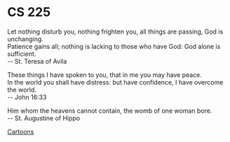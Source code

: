 # CS 225

Let nothing disturb you, nothing frighten you, all things are passing, God is unchanging.   
Patience gains all; nothing is lacking to those who have God: God alone is sufficient.  
-- St. Teresa of Avila

These things I have spoken to you, that in me you may have peace.  
In the world you shall have distress: but have confidence, I have overcome the world.  
-- John 16:33  

Him whom the heavens cannot contain, the womb of one woman bore.  
-- St. Augustine of Hippo  

[Cartoons](cartoons.html)
